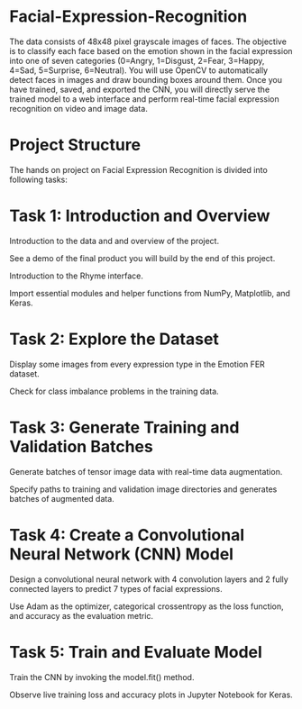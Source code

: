 # Facial-Expression-Recognition

The data consists of 48x48 pixel grayscale images of faces. The objective is to classify each face based on the emotion shown in the facial expression into one of seven categories (0=Angry, 1=Disgust, 2=Fear, 3=Happy, 4=Sad, 5=Surprise, 6=Neutral). You will use OpenCV to automatically detect faces in images and draw bounding boxes around them. Once you have trained, saved, and exported the CNN, you will directly serve the trained model to a web interface and perform real-time facial expression recognition on video and image data. 

# Project Structure
The hands on project on Facial Expression Recognition is divided into following tasks:

# Task 1: Introduction and Overview
Introduction to the data and and overview of the project.

See a demo of the final product you will build by the end of this project.

Introduction to the Rhyme interface.

Import essential modules and helper functions from NumPy, Matplotlib, and Keras.

# Task 2: Explore the Dataset
Display some images from every expression type in the Emotion FER dataset.

Check for class imbalance problems in the training data.

# Task 3: Generate Training and Validation Batches
Generate batches of tensor image data with real-time data augmentation.

Specify paths to training and validation image directories and generates batches of augmented data.

# Task 4: Create a Convolutional Neural Network (CNN) Model
Design a convolutional neural network with 4 convolution layers and 2 fully connected layers to predict 7 types of facial expressions.

Use Adam as the optimizer, categorical crossentropy as the loss function, and accuracy as the evaluation metric.

# Task 5: Train and Evaluate Model
Train the CNN by invoking the model.fit() method.

Observe live training loss and accuracy  plots in Jupyter Notebook for Keras.
